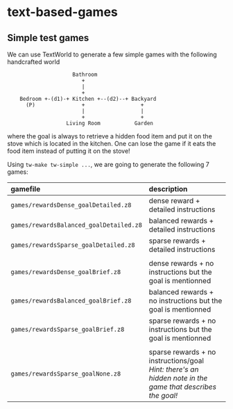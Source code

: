 # text-based-games

## Simple test games
We can use TextWorld to generate a few simple games with the following handcrafted world
```
                     Bathroom
                        +
                        |
                        +
    Bedroom +-(d1)-+ Kitchen +--(d2)--+ Backyard
      (P)               +                  +
                        |                  |
                        +                  +
                   Living Room           Garden
```
where the goal is always to retrieve a hidden food item and put it on the stove which is located in the kitchen. One can lose the game if it eats the food item instead of putting it on the stove!

Using `tw-make tw-simple ...`, we are going to generate the following 7 games:

| gamefile | description |
| :------- | :---------- |
| `games/rewardsDense_goalDetailed.z8` | dense reward + detailed instructions |
| `games/rewardsBalanced_goalDetailed.z8` | balanced rewards + detailed instructions |
| `games/rewardsSparse_goalDetailed.z8` | sparse rewards + detailed instructions |
| | |
| `games/rewardsDense_goalBrief.z8` | dense rewards + no instructions but the goal is mentionned |
| `games/rewardsBalanced_goalBrief.z8` | balanced rewards + no instructions but the goal is mentionned |
| `games/rewardsSparse_goalBrief.z8` | sparse rewards + no instructions but the goal is mentionned |
| | |
| `games/rewardsSparse_goalNone.z8` | sparse rewards + no instructions/goal<br>_Hint: there's an hidden note in the game that describes the goal!_ |